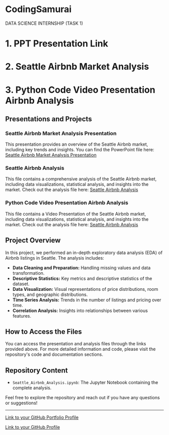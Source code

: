 # CodingSamurai
DATA SCIENCE INTERNSHIP (TASK 1)

# 1. PPT Presentation Link

# 2. Seattle Airbnb Market Analysis

# 3. Python Code Video Presentation Airbnb Analysis

## Presentations and Projects

### Seattle Airbnb Market Analysis Presentation
This presentation provides an overview of the Seattle Airbnb market, including key trends and insights. You can find the PowerPoint file here: [Seattle Airbnb Market Analysis Presentation](https://docs.google.com/presentation/d/1JTvc13nOmNuL4kDo0xQAi4X7VbGpjYCd/edit?usp=drive_link&ouid=112239983230799440814&rtpof=true&sd=true)

### Seattle Airbnb Analysis
This file contains a comprehensive analysis of the Seattle Airbnb market, including data visualizations, statistical analysis, and insights into the market. Check out the analysis file here: [Seattle Airbnb Analysis](https://github.com/NgainShullai/CodingSamurai/blob/main/SeattleAirbnbDataset.ipynb)

### Python Code Video Presentation Airbnb Analysis
This file contains a Video Presentation of the Seattle Airbnb market, including data visualizations, statistical analysis, and insights into the market. Check out the analysis file here: [Seattle Airbnb Analysis](https://drive.google.com/file/d/1TNJLhw_Lk2MkKB0DI8BjXLoLZc2iXUdg/view?usp=drive_link)

## Project Overview
In this project, we performed an in-depth exploratory data analysis (EDA) of Airbnb listings in Seattle. The analysis includes:

- **Data Cleaning and Preparation:** Handling missing values and data transformation.
- **Descriptive Statistics:** Key metrics and descriptive statistics of the dataset.
- **Data Visualization:** Visual representations of price distributions, room types, and geographic distributions.
- **Time Series Analysis:** Trends in the number of listings and pricing over time.
- **Correlation Analysis:** Insights into relationships between various features.

## How to Access the Files
You can access the presentation and analysis files through the links provided above. For more detailed information and code, please visit the repository's code and documentation sections.

## Repository Content
- `Seattle_Airbnb_Analysis.ipynb`: The Jupyter Notebook containing the complete analysis.

Feel free to explore the repository and reach out if you have any questions or suggestions!

---

[Link to your GitHub Portfolio Profile](https://ngainshullai.github.io/Portfolio/)


[Link to your GitHub Profile](https://github.com/NgainShullai)
